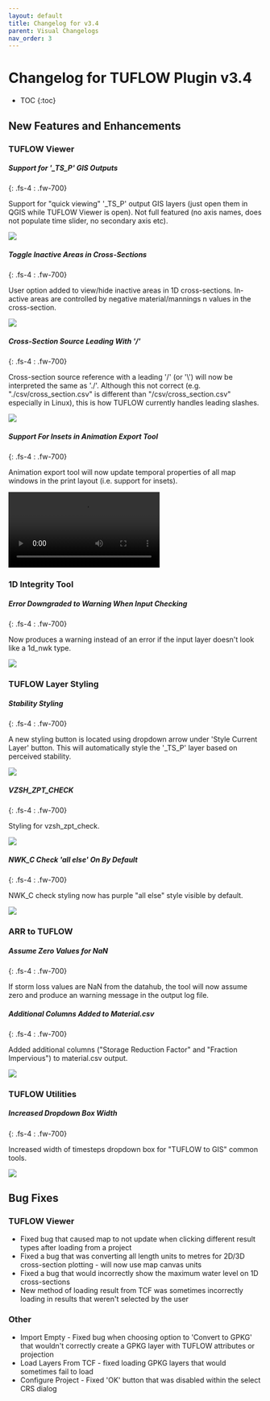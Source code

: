 ```yaml
---
layout: default
title: Changelog for v3.4
parent: Visual Changelogs
nav_order: 3
---
```


# Changelog for TUFLOW Plugin v3.4

* TOC
{:toc}

## New Features and Enhancements

### TUFLOW Viewer

##### Support for '_TS_P' GIS Outputs
{: .fs-4 : .fw-700}

Support for "quick viewing" '_TS_P' output GIS layers (just open them in QGIS while TUFLOW Viewer is open). Not full featured (no axis names, does not populate time slider, no secondary axis etc).

![](assets/ts_gis_results.png)

##### Toggle Inactive Areas in Cross-Sections
{: .fs-4 : .fw-700}

User option added to view/hide inactive areas in 1D cross-sections. In-active areas are controlled by negative material/mannings n values in the cross-section.

![](assets/plotting_inactive_area.png)

##### Cross-Section Source Leading With '/'
{: .fs-4 : .fw-700}

Cross-section source reference with a leading '/' (or '\\') will now be interpreted the same as './'. Although this not correct (e.g. "./csv/cross_section.csv" is different than "/csv/cross_section.csv" especially in Linux), this is how TUFLOW currently handles leading slashes.

![](assets/cross_section_leading_slash.png)

##### Support For Insets in Animation Export Tool
{: .fs-4 : .fw-700}

Animation export tool will now update temporal properties of all map windows in the print layout (i.e. support for insets).

<video style="max-width:640px" controls>
  <source src="assets/inset.mp4" type="video/mp4">
</video>

### 1D Integrity Tool

##### Error Downgraded to Warning When Input Checking
{: .fs-4 : .fw-700}

Now produces a warning instead of an error if the input layer doesn't look like a 1d_nwk type.

![](assets/pipe_integrity_not_network_layer_warning.png)

### TUFLOW Layer Styling

##### Stability Styling
{: .fs-4 : .fw-700}

A new styling button is located using dropdown arrow under 'Style Current Layer' button. This will automatically style the '_TS_P' layer based on perceived stability.

![](assets/stability_styling.png)

##### VZSH_ZPT_CHECK
{: .fs-4 : .fw-700}

Styling for vzsh_zpt_check.

![](assets/vzsh_zpt_check.png)

##### NWK_C Check 'all else' On By Default
{: .fs-4 : .fw-700}

NWK_C check styling now has purple "all else" style visible by default.

![](assets/nwk_c_all_else.png)

### ARR to TUFLOW

##### Assume Zero Values for NaN
{: .fs-4 : .fw-700}

If storm loss values are NaN from the datahub, the tool will now assume zero and produce an warning message in the output log file.

##### Additional Columns Added to Material.csv
{: .fs-4 : .fw-700}

Added additional columns ("Storage Reduction Factor" and "Fraction Impervious") to material.csv output.

![](assets/materials_csv.PNG)

### TUFLOW Utilities

##### Increased Dropdown Box Width
{: .fs-4 : .fw-700}

Increased width of timesteps dropdown box for "TUFLOW to GIS" common tools.

![](assets/wider_combobox.png)

## Bug Fixes

### TUFLOW Viewer

* Fixed bug that caused map to not update when clicking different result types after loading from a project
* Fixed a bug that was converting all length units to metres for 2D/3D cross-section plotting - will now use map canvas units
* Fixed a bug that would incorrectly show the maximum water level on 1D cross-sections
* New method of loading result from TCF was sometimes incorrectly loading in results that weren't selected by the user

### Other

* Import Empty - Fixed bug when choosing option to 'Convert to GPKG' that wouldn't correctly create a GPKG layer with TUFLOW attributes or projection
* Load Layers From TCF - fixed loading GPKG layers that would sometimes fail to load
* Configure Project - Fixed 'OK' button that was disabled within the select CRS dialog
